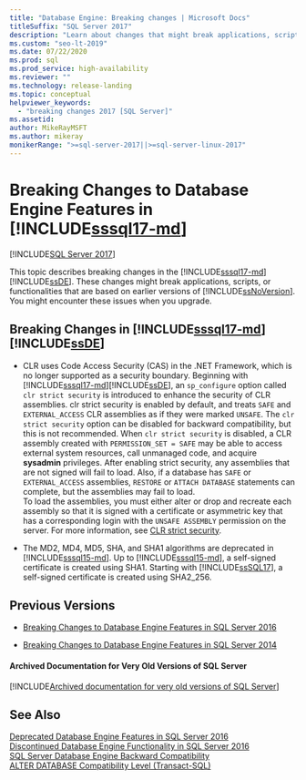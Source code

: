 ```yaml
---
title: "Database Engine: Breaking changes | Microsoft Docs"
titleSuffix: "SQL Server 2017"
description: "Learn about changes that might break applications, scripts, or functionalities that are based on earlier versions of SQL Server."
ms.custom: "seo-lt-2019"
ms.date: 07/22/2020
ms.prod: sql
ms.prod_service: high-availability
ms.reviewer: ""
ms.technology: release-landing
ms.topic: conceptual
helpviewer_keywords: 
  - "breaking changes 2017 [SQL Server]"
ms.assetid: 
author: MikeRayMSFT
ms.author: mikeray
monikerRange: ">=sql-server-2017||>=sql-server-linux-2017"
---
```

# Breaking Changes to Database Engine Features in [!INCLUDE[sssql17-md](../includes/sssql17-md.md)]
[!INCLUDE[SQL Server 2017](../includes/applies-to-version/sqlserver2017.md)]


  This topic describes breaking changes in the [!INCLUDE[sssql17-md](../includes/sssql17-md.md)] [!INCLUDE[ssDE](../includes/ssde-md.md)]. These changes might break applications, scripts, or functionalities that are based on earlier versions of [!INCLUDE[ssNoVersion](../includes/ssnoversion-md.md)]. You might encounter these issues when you upgrade.  
  
## Breaking Changes in [!INCLUDE[sssql17-md](../includes/sssql17-md.md)] [!INCLUDE[ssDE](../includes/ssde-md.md)]  
  
-  CLR uses Code Access Security (CAS) in the .NET Framework, which is no longer supported as a security boundary. Beginning with [!INCLUDE[sssql17-md](../includes/sssql17-md.md)][!INCLUDE[ssDE](../includes/ssde-md.md)], an `sp_configure` option called `clr strict security` is introduced to enhance the security of CLR assemblies. clr strict security is enabled by default, and treats `SAFE` and `EXTERNAL_ACCESS` CLR assemblies as if they were marked `UNSAFE`. The `clr strict security` option can be disabled for backward compatibility, but this is not recommended. When `clr strict security` is disabled, a CLR assembly created with `PERMISSION_SET = SAFE` may be able to access external system resources, call unmanaged code, and acquire **sysadmin** privileges. After enabling strict security, any assemblies that are not signed will fail to load. Also, if a database has `SAFE` or `EXTERNAL_ACCESS` assemblies, `RESTORE` or `ATTACH DATABASE` statements can complete, but the assemblies may fail to load.   
  To load the assemblies, you must either alter or drop and recreate each assembly so that it is signed with a certificate or asymmetric key that has a corresponding login with the `UNSAFE ASSEMBLY` permission on the server. For more information, see [CLR strict security](../database-engine/configure-windows/clr-strict-security.md). 
  
-  The MD2, MD4, MD5, SHA, and SHA1 algorithms are deprecated in [!INCLUDE[sssql15-md](../includes/sssql16-md.md)]. Up to [!INCLUDE[sssql15-md](../includes/sssql16-md.md)], a self-signed certificate is created using SHA1. Starting with [!INCLUDE[ssSQL17](../includes/sssql17-md.md)], a self-signed certificate is created using SHA2_256.

## <a name="previous-versions"></a> Previous Versions  

- [Breaking Changes to Database Engine Features in SQL Server 2016](../database-engine/breaking-changes-to-database-engine-features-in-sql-server-2016.md)

- [Breaking Changes to Database Engine Features in SQL Server 2014](/previous-versions/sql/2014/database-engine/breaking-changes-to-database-engine-features-in-sql-server-2016?view=sql-server-2014&preserve-view=true#SQL14)

#### Archived Documentation for Very Old Versions of SQL Server

[!INCLUDE[Archived documentation for very old versions of SQL Server](../includes/paragraph-content/previous-versions-archive-documentation-sql-server.md)]

## See Also  
 [Deprecated Database Engine Features in SQL Server 2016](../database-engine/deprecated-database-engine-features-in-sql-server-2016.md)   
 [Discontinued Database Engine Functionality in SQL Server 2016](./discontinued-database-engine-functionality-in-sql-server.md)   
 [SQL Server Database Engine Backward Compatibility](./discontinued-database-engine-functionality-in-sql-server.md)   
 [ALTER DATABASE Compatibility Level &#40;Transact-SQL&#41;](../t-sql/statements/alter-database-transact-sql-compatibility-level.md)  
  
